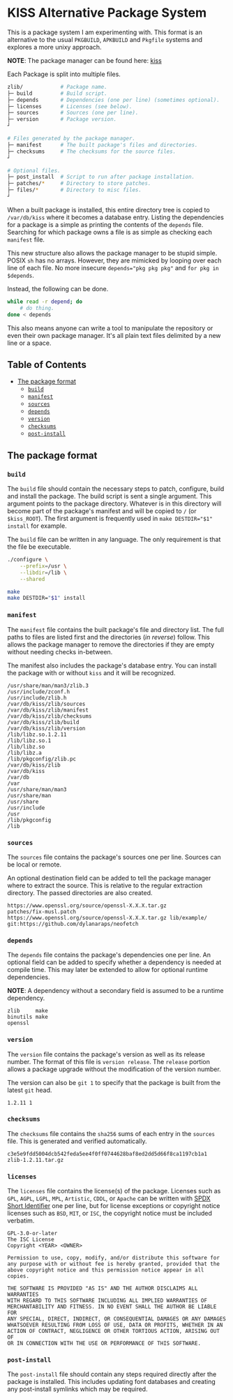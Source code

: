 # KISS Alternative Package System

This is a package system I am experimenting with. This format is an alternative to the usual `PKGBUILD`, `APKBUILD` and `Pkgfile` systems and explores a more unixy approach.

**NOTE**: The package manager can be found here: [kiss](https://github.com/kissx/kiss)

Each Package is split into multiple files.

```sh
zlib/            # Package name.
├─ build         # Build script.
├─ depends       # Dependencies (one per line) (sometimes optional).
├─ licenses      # Licenses (see below).
├─ sources       # Sources (one per line).
├─ version       # Package version.
┘

# Files generated by the package manager.
├─ manifest      # The built package's files and directories.
├─ checksums     # The checksums for the source files.
┘

# Optional files.
├─ post_install  # Script to run after package installation.
├─ patches/*     # Directory to store patches.
├─ files/*       # Directory to misc files.
┘
```

When a built package is installed, this entire directory tree is copied to `/var/db/kiss` where it becomes a database entry. Listing the dependencies for a package is a simple as printing the contents of the `depends` file. Searching for which package owns a file is as simple as checking each `manifest` file.

This new structure also allows the package manager to be stupid simple. POSIX `sh` has no arrays. However, they are mimicked by looping over each line of each file. No more insecure `depends="pkg pkg pkg"` and `for pkg in $depends`.

Instead, the following can be done.

```sh
while read -r depend; do
    # do thing.
done < depends
```

This also means anyone can write a tool to manipulate the repository or even their own package manager. It's all plain text files delimited by a new line or a space.

## Table of Contents

<!-- vim-markdown-toc GFM -->

* [The package format](#the-package-format)
    * [`build`](#build)
    * [`manifest`](#manifest)
    * [`sources`](#sources)
    * [`depends`](#depends)
    * [`version`](#version)
    * [`checksums`](#checksums)
    * [`post-install`](#post-install)

<!-- vim-markdown-toc -->


## The package format

### `build`

The `build` file should contain the necessary steps to patch, configure, build and install the package. The build script is sent a single argument. This argument points to the package directory. Whatever is in this directory will become part of the package's manifest and will be copied to `/` (or `$kiss_ROOT`). The first argument is frequently used in `make DESTDIR="$1" install` for example.

The `build` file can be written in any language. The only requirement is that the file be executable.

```sh
./configure \
    --prefix=/usr \
    --libdir=/lib \
    --shared

make
make DESTDIR="$1" install
```

### `manifest`

The `manifest` file contains the built package's file and directory list. The full paths to files are listed first and the directories (*in reverse*) follow. This allows the package manager to remove the directories if they are empty without needing checks in-between.

The manifest also includes the package's database entry. You can install the package with or without `kiss` and it will be recognized.

```
/usr/share/man/man3/zlib.3
/usr/include/zconf.h
/usr/include/zlib.h
/var/db/kiss/zlib/sources
/var/db/kiss/zlib/manifest
/var/db/kiss/zlib/checksums
/var/db/kiss/zlib/build
/var/db/kiss/zlib/version
/lib/libz.so.1.2.11
/lib/libz.so.1
/lib/libz.so
/lib/libz.a
/lib/pkgconfig/zlib.pc
/var/db/kiss/zlib
/var/db/kiss
/var/db
/var
/usr/share/man/man3
/usr/share/man
/usr/share
/usr/include
/usr
/lib/pkgconfig
/lib
```

### `sources`

The `sources` file contains the package's sources one per line. Sources can be local or remote.

An optional destination field can be added to tell the package manager where to extract the source. This is relative to the regular extraction directory. The passed directories are also created.

```
https://www.openssl.org/source/openssl-X.X.X.tar.gz
patches/fix-musl.patch
https://www.openssl.org/source/openssl-X.X.X.tar.gz lib/example/
git:https://github.com/dylanaraps/neofetch
```

### `depends`

The `depends` file contains the package's dependencies one per line. An optional field can be added to specify whether a dependency is needed at compile time. This may later be extended to allow for optional runtime dependencies.

**NOTE**: A dependency without a secondary field is assumed to be a runtime dependency.

```
zlib     make
binutils make
openssl
```

### `version`

The `version` file contains the package's version as well as its release number. The format of this file is `version release`. The `release` portion allows a package upgrade without the modification of the version number.

The version can also be `git 1` to specify that the package is built from the latest `git` head.

```
1.2.11 1
```

### `checksums`

The `checksums` file contains the `sha256` sums of each entry in the `sources` file. This is generated and verified automatically.

```
c3e5e9fdd5004dcb542feda5ee4f0ff0744628baf8ed2dd5d66f8ca1197cb1a1  zlib-1.2.11.tar.gz
```

### `licenses`

The `licenses` file contains the license(s) of the package. Licenses such as `GPL`, `AGPL`, `LGPL`, `MPL`, `Artistic`, `CDDL`, or `Apache` can be written with [SPDX Short Identifier](https://spdx.org/licenses/) one per line, but for license exceptions or copyright notice licenses such as `BSD`, `MIT`, or `ISC`, the copyright notice must be included verbatim.

```
GPL-3.0-or-later
The ISC License
Copyright <YEAR> <OWNER>

Permission to use, copy, modify, and/or distribute this software for
any purpose with or without fee is hereby granted, provided that the
above copyright notice and this permission notice appear in all copies.

THE SOFTWARE IS PROVIDED "AS IS" AND THE AUTHOR DISCLAIMS ALL WARRANTIES
WITH REGARD TO THIS SOFTWARE INCLUDING ALL IMPLIED WARRANTIES OF
MERCHANTABILITY AND FITNESS. IN NO EVENT SHALL THE AUTHOR BE LIABLE FOR
ANY SPECIAL, DIRECT, INDIRECT, OR CONSEQUENTIAL DAMAGES OR ANY DAMAGES
WHATSOEVER RESULTING FROM LOSS OF USE, DATA OR PROFITS, WHETHER IN AN
ACTION OF CONTRACT, NEGLIGENCE OR OTHER TORTIOUS ACTION, ARISING OUT OF
OR IN CONNECTION WITH THE USE OR PERFORMANCE OF THIS SOFTWARE.
```

### `post-install`

The `post-install` file should contain any steps required directly after the package is installed. This includes updating font databases and creating any post-install symlinks which may be required.
